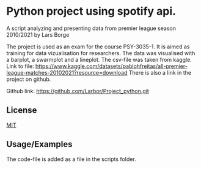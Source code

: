# Python project using spotify api.

A script analyzing and presenting data from premier league season 2010/2021 by Lars Borge

The project is used as an exam for the course PSY-3035-1. It is aimed as training for data vizualisation for researchers. 
The data was visualised with a barplot, a swarmplot and a lineplot. 
The csv-file was taken from kaggle. Link to file: https://www.kaggle.com/datasets/pablohfreitas/all-premier-league-matches-20102021?resource=download
There is also a link in the project on github. 

Github link: https://github.com/Larbor/Project_python.git


## License

[MIT](https://choosealicense.com/licenses/mit/)


## Usage/Examples

The code-file is added as a file in the scripts folder.

